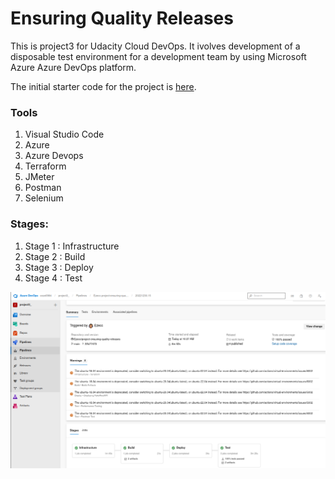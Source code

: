 ﻿# Ensuring Quality Releases

This is project3 for Udacity Cloud DevOps. It ivolves development of a disposable test environment for a development team by using Microsoft Azure Azure DevOps platform.

The initial starter code for the project is [here](https://github.com/udacity/cd1807-Project-Ensuring-Quality-Releases).

### Tools

1. Visual Studio Code
2. Azure
3. Azure Devops
4. Terraform
5. JMeter
6. Postman
7. Selenium

### Stages:

1. Stage 1 : Infrastructure
2. Stage 2 : Build
3. Stage 3 : Deploy
4. Stage 4 : Test

![](screenshots/pipeline-run.png)
